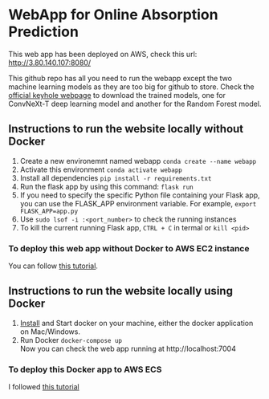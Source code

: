 # WebApp for Online Absorption Prediction 

This web app has been deployed on AWS, check this url: http://3.80.140.107:8080/

This github repo has all you need to run the webapp except the two machine learning models as they are too big for github to store. Check the [official keyhole webpage](https://rubyjiang18.github.io/keyholeofficial/) to download the trained models, one for ConvNeXt-T deep learning model and another for the Random Forest model.

## Instructions to run the website locally without Docker
1. Create a new environemnt named webapp `conda create --name webapp`
2. Activate this environment `conda activate webapp`
3. Install all dependencies `pip install -r requirements.txt`
4. Run the flask app by using this command: `flask run`
5. If you need to specify the specific Python file containing your Flask app, you can use the FLASK_APP environment variable. For example, `export FLASK_APP=app.py`
6. Use `sudo lsof -i :<port_number>` to check the running instances
7. To kill the current running Flask app, `CTRL + C` in termal or `kill <pid>`
### To deploy this web app without Docker to AWS EC2 instance
You can follow [this tutorial](https://www.twilio.com/blog/deploy-flask-python-app-aws).

## Instructions to run the website locally using Docker
1. [Install](https://docs.docker.com/get-docker/) and Start docker on your machine, either the docker application on Mac/Windows.
2. Run Docker `docker-compose up`<br/>
Now you can check the web app running at http://localhost:7004
### To deploy this Docker app to AWS ECS
I followed [this tutorial](https://cto.ai/blog/deploying-a-docker-application-to-aws-ecs/)



